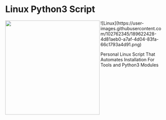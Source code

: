 # Linux Python3 Script

<img height="300" width="300" align="left" src=https://user-images.githubusercontent.com/102762345/189622261-a196418e-bdf5-467d-8d6f-02d46fefe126.png>
![Linux](https://user-images.githubusercontent.com/102762345/189622428-4d81aeb0-a7af-4d04-83fa-66c1793a4d91.png)


Personal Linux Script That Automates Installation For Tools and Python3 Modules

